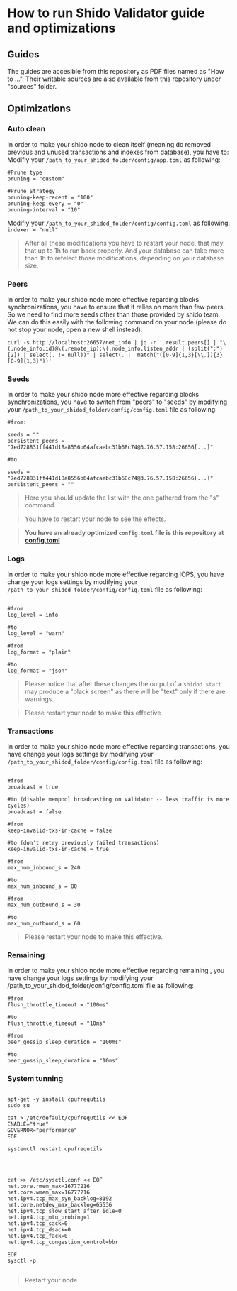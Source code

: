 # How to run Shido Validator guide and optimizations

## Guides

The guides are accesible from this repository as PDF files named as "How to ...".
Their writable sources are also available from this repository under "sources" folder.

## Optimizations

### Auto clean
In order to make your shido node to clean itself (meaning do removed previous and unused transactions and indexes from database), you have to:
Modifiy your `/path_to_your_shidod_folder/config/app.toml` as following:

```
#Prune type
pruning = "custom"

#Prune Strategy
pruning-keep-recent = "100"
pruning-keep-every = "0"
pruning-interval = "10"

```
Modifiy your `/path_to_your_shidod_folder/config/config.toml` as following:
``` indexer = "null" ```

> After all these modifications you have to restart your node, that may that up to 1h to run back properly.
> And your database can take more than 1h to refelect those modifications, depending on your database size.

### Peers

In order to make your shido node more effective regarding blocks synchronizations, you have to ensure that it relies on more than few peers.
So we need to find more seeds other than those provided by shido team.
We can do this easily with the following command on your node (please do not stop your node, open a new shell instead):

```
curl -s http://localhost:26657/net_info | jq -r '.result.peers[] | "\(.node_info.id)@\(.remote_ip):\(.node_info.listen_addr | (split(":")[2]) | select(. != null))" | select(. |  match("([0-9]{1,3}[\\.]){3}[0-9]{1,3}"))'

```

### Seeds

In order to make your shido node more effective regarding blocks synchronizations, you have to switch from "peers" to "seeds" by
modifying your `/path_to_your_shidod_folder/config/config.toml` file as following:

```
#from:

seeds = ""
persistent_peers = "7ed728831ff441d18a8556b64afcaebc31b68c74@3.76.57.158:26656[...]"

#to

seeds = "7ed728831ff441d18a8556b64afcaebc31b68c74@3.76.57.158:26656[...]"
persistent_peers = ""

```
> Here you should update the list with the one gathered from the "s" command.

> You have to restart your node to see the effects.

> **You have an already optimized ``config.toml`` file is this repository at [config.toml](https://github.com/dub1t0/shido-validator/blob/main/config.toml)**

### Logs

In order to make your shido node more effective regarding IOPS, you have change your logs settings by
modifying your `/path_to_your_shidod_folder/config/config.toml` file as following:

```

#from
log_level = info

#to
log_level = "warn"

#from
log_format = "plain"

#to
log_format = "json"

```
> Please notice that after these changes the output of a ``shidod start`` may produce a "black screen" as there will be "text" only if there are warnings.

> Please restart your node to make this effective

### Transactions

In order to make your shido node more effective regarding transactions, you have change your logs settings by
modifying your `/path_to_your_shidod_folder/config/config.toml` file as following:

```

#from
broadcast = true

#to (disable mempool broadcasting on validator -- less traffic is more cycles)
broadcast = false

#from
keep-invalid-txs-in-cache = false

#to (don't retry previously failed transactions)
keep-invalid-txs-in-cache = true

#from
max_num_inbound_s = 240

#to
max_num_inbound_s = 80

#from
max_num_outbound_s = 30

#to
max_num_outbound_s = 60

```
> Please restart your node to make this effective.

### Remaining
In order to make your shido node more effective regarding remaining , you have change your logs settings by modifying your /path_to_your_shidod_folder/config/config.toml file as following:
```
#from
flush_throttle_timeout = "100ms"

#to
flush_throttle_timeout = "10ms"

#from
peer_gossip_sleep_duration = "100ms"

#to
peer_gossip_sleep_duration = "10ms"
```

### System tunning
```

apt-get -y install cpufrequtils
sudo su

cat > /etc/default/cpufrequtils << EOF
ENABLE="true"
GOVERNOR="performance"
EOF

systemctl restart cpufrequtils




cat >> /etc/sysctl.conf << EOF
net.core.rmem_max=16777216
net.core.wmem_max=16777216
net.ipv4.tcp_max_syn_backlog=8192
net.core.netdev_max_backlog=65536
net.ipv4.tcp_slow_start_after_idle=0
net.ipv4.tcp_mtu_probing=1
net.ipv4.tcp_sack=0
net.ipv4.tcp_dsack=0
net.ipv4.tcp_fack=0
net.ipv4.tcp_congestion_control=bbr

EOF
sysctl -p


```
> Restart your node





